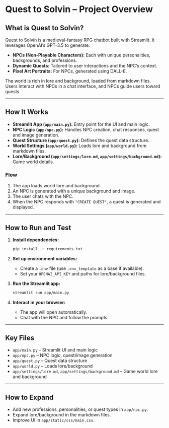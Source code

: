 # Quest to Solvin – Project Overview

## What is Quest to Solvin?

Quest to Solvin is a medieval-fantasy RPG chatbot built with Streamlit. It leverages OpenAI’s GPT-3.5 to generate:

- **NPCs (Non-Playable Characters):** Each with unique personalities, backgrounds, and professions.
- **Dynamic Quests:** Tailored to user interactions and the NPC’s context.
- **Pixel Art Portraits:** For NPCs, generated using DALL-E.

The world is rich in lore and background, loaded from markdown files. Users interact with NPCs in a chat interface, and NPCs guide users toward quests.

---

## How It Works

- **Streamlit App (`app/main.py`):** Entry point for the UI and main logic.
- **NPC Logic (`app/npc.py`):** Handles NPC creation, chat responses, quest and image generation.
- **Quest Structure (`app/quest.py`):** Defines the quest data structure.
- **World Settings (`app/world.py`):** Loads lore and background from markdown files.
- **Lore/Background (`app/settings/lore.md`, `app/settings/background.md`):** Game world details.

### Flow

1. The app loads world lore and background.
2. An NPC is generated with a unique background and image.
3. The user chats with the NPC.
4. When the NPC responds with `"CREATE QUEST"`, a quest is generated and displayed.

---

## How to Run and Test

1. **Install dependencies:**
   ```sh
   pip install -r requirements.txt
   ```

2. **Set up environment variables:**
   - Create a `.env` file (use `.env_template` as a base if available).
   - Set your `OPENAI_API_KEY` and paths for lore/background files.

3. **Run the Streamlit app:**
   ```sh
   streamlit run app/main.py
   ```

4. **Interact in your browser:**
   - The app will open automatically.
   - Chat with the NPC and follow the prompts.

---

## Key Files

- `app/main.py` – Streamlit UI and main logic
- `app/npc.py` – NPC logic, quest/image generation
- `app/quest.py` – Quest data structure
- `app/world.py` – Loads lore/background
- `app/settings/lore.md`, `app/settings/background.md` – Game world lore and background

---

## How to Expand

- Add new professions, personalities, or quest types in `app/npc.py`.
- Expand lore/background in the markdown files.
- Improve UI in `app/static/css/main.css`.
